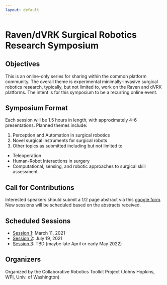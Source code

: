 ```yaml
---
layout: default
---
```


# Raven/dVRK Surgical Robotics Research Symposium

## Objectives

This is an online-only series for sharing within the common platform community.
The overall theme is experimental minimally-invasive surgical robotics research, typically, but not limited to,
work on the Raven and dVRK platforms. The intent is for this symposium to be a recurring online event.

## Symposium Format

Each session will be 1.5 hours in length, with approximately 4-6 presentations. Planned themes include:

1. Perception and Automation in surgical robotics
2. Novel surgical instruments for surgical robots
3. Other topics as submitted including but not limited to
  - Teleoperation
  - Human-Robot Interactions in surgery
  - Computational, sensing, and robotic approaches to surgical skill assessment

## Call for Contributions

Interested speakers should submit a 1/2 page abstract via this
[google form](https://forms.gle/GZv1nKkK9A6n1Tpy5).
New sessions will be scheduled based on the abstracts received.

## Scheduled Sessions

* [Session 1](./symposium-session-1/crtk-2021-symposium-session-1.md): March 11, 2021
* [Session 2](./symposium-session-2/crtk-2021-symposium-session-2.md): July 19, 2021
* [Session 3](./symposium-session-3/crtk-symposium-session-3.md): TBD (maybe late April or early May 2022)

## Organizers

Organized by the Collaborative Robotics Toolkit Project (Johns Hopkins, WPI, Univ. of Washington).
